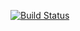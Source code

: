 [![Build Status](https://travis-ci.org/hazker/deposit-calc.svg?branch=master)](https://travis-ci.org/hazker/deposit-calc)
